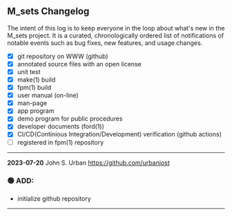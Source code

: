 ## M_sets Changelog

The intent of this log is to keep everyone in the loop about what's new
in the M_sets project. It is a curated, chronologically ordered list
of notifications of notable events such as bug fixes, new features,
and usage changes.

   - [x] git repository on WWW (github)
   - [x] annotated source files with an open license
   - [x] unit test
   - [x] make(1) build
   - [x] fpm(1) build
   - [x] user manual (on-line)
   - [x] man-page
   - [x] app program
   - [x] demo program for public procedures
   - [x] developer documents (ford(1))
   - [x] CI/CD(Continious Integration/Development) verification (github actions)
   - [ ] registered in fpm(1) repository

---
**2023-07-20**  John S. Urban  <https://github.com/urbanjost>

### :green_circle: ADD:
   - initialize github repository
---
<!--
### :orange_circle: DIFF:
       + renamed ADVICE(3f) to ALERT(3f)
### :green_circle: ADD:
       + advice(3f) was added to provide a standardized message format simply.
### :red_circle: FIX:
       + </bo> did not work on several terminal types, changed it to a more
         universally accepted value.
-->
